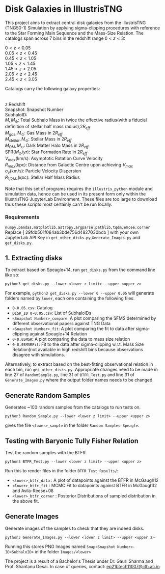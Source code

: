# Disk Galaxies in IllustrisTNG

This project aims to extract central disk galaxies from the IllustrisTNG (TNG50-1) Simulation by applying sigma-clipping procedures with reference to the Star Forming Main Sequence and the Mass-Size Relation. The catalogs span across 7 bins in the redshift range $0 \lt z \lt 3$:

$0 \lt z \lt 0.05$<br>
$0.05 \lt z \lt 0.45$<br>
$0.45 \lt z \lt 1.05$<br>
$1.05 \lt z \lt 1.45$<br>
$1.45 \lt z \lt 2.05$<br>
$2.05 \lt z \lt 2.45$<br>
$2.45 \lt z \lt 3.05$<br>

Catalogs carry the following galaxy properties:<br>
<br>
<br>
z:Redshift<br>
Snapshot: Snapshot Number<br>
SubhaloID:<br> 
$M,M_{\odot}:$             Total Subhalo Mass in twice the effective radius(with a fiducial definition of stellar half mass radius),$2R_{eff}$<br> 
$M_{gas},M_{\odot}$:       Gas Mass in $2R_{eff}$<br>
$M_{stellar},M_{\odot}$:   Stellar Mass in $2R_{eff}$<br>
$M_{DM},M_{\odot}$:        Dark Matter Halo Mass in $2R_{eff}$<br>
SFR($M_{\odot}/yr$):       Star Formation Rate in $2R_{eff}$<br> 
$V_{max}$(km/s):           Asymptotic Rotation Curve Velocity<br>
$R_{max}$(kpc):            Distance from Galactic Centre upon achieving $V_{max}$<br>
$\sigma_v$(km/s):          Particle Velocity Dispersion<br>
$R_{1/2M_*}(kpc)$:         Stellar Half Mass Radius

Note that this set of programs requires the `illustris_python` module and simulation data, hence can be used in its present form only within the IllustrisTNG JupyterLab Environment. These files are too large to download thus these scripts most certainly can't be run locally.

### Requirements
`numpy,pandas,matplotlib,astropy,argparse,pathlib,tqdm,emcee,corner` <br>
Replace [ 29fdb501f084ab3bde756d4827030bcb ] with your own JupyterLab API Key in `get_other_disks.py`,`Generate_Images.py` and `get_disks.py`.


## 1. Extracting disks

To extract based on Speagle+14, run `get_disks.py` from the command line like so:

```
python3 get_disks.py --lower <lower z limit> --upper <upper z>
```
For example, `python3 get_disks.py --lower 0 --upper 0.05` will generate folders named by `lower`, each one containing the following files:


- `0-0.05.csv`: Catalog
- `DISK_ID 0-0.05.csv`: List of SubhaloIDs
- `<Snapshot Number>_compare`: A plot comparing the SFMS determined by different observational papers against TNG Data
- `<Snapshot Number>_fit`: A plot comparing the fit to data after sigma-clipping against Speagle+14 Relation
- `0-0.05MSR`: A plot comparing the data to mass size relation
- `0-0.05MSRFit`: Fit to the data after sigma-clipping w.r.t. Mass Size Relation(not available in high redshift bins because observations disagree with simulations.

Alternatively, to extract based on the best-fitting observational relation in each bin, run `get_other_disks.py`. Appropriate changes need to be made in line 27 of `RandomSample.py`, line 31 of `BTFR_Test.py` and line 31 of `Generate_Images.py` where the output folder names needs to be changed.

## Generate Random Samples

Generates ~100 random samples from the catalogs to run tests on.
```
python3 Random_Sample.py --lower <lower z limit> --upper <upper z>
```
gives the file `<lower>_sample` in the folder `Random Samples Speagle`. 

## Testing with Baryonic Tully Fisher Relation
Test the random samples with the BTFR.
```
python3 BTFR_Test.py --lower <lower z limit> --upper <upper z>
```
Run this to render files in the folder `BTFR_Test_Results/`:

- `<lower>_btfr_data` : A plot of datapoints against the BTFR in McGaugh12
- `<lower>_btfr_fit` : MCMC Fit to datapoints against BTFR in McGaugh12 and Avila-Reese+08
- `<lower>_btfr_corner` : Posterior Distributions of sampled distribution in the above fit.

## Generate Images

Generate images of the samples to check that they are indeed disks. 
```
python3 Generate_Images.py --lower <lower z limit> --upper <upper z>
```
Running this stores PNG Images named `Snap<Snapshot Number>-ID<SubhaloID>` in the folder `Images/<lower>`

The project is a result of a Bachelor's Thesis under Dr. Gauri Sharma and Prof. Shantanu Desai. In case of queries, contact: ep21btech11007@iith.ac.in
